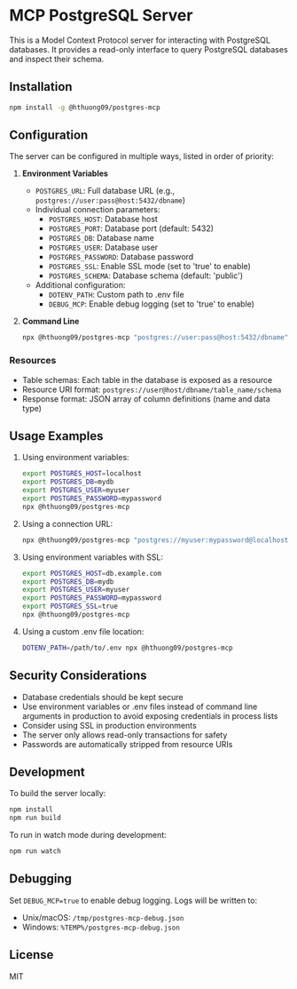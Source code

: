 # MCP PostgreSQL Server

This is a Model Context Protocol server for interacting with PostgreSQL databases. It provides a read-only interface to query PostgreSQL databases and inspect their schema.

## Installation

```bash
npm install -g @hthuong09/postgres-mcp
```

## Configuration

The server can be configured in multiple ways, listed in order of priority:

1. **Environment Variables**
   - `POSTGRES_URL`: Full database URL (e.g., `postgres://user:pass@host:5432/dbname`)
   - Individual connection parameters:
     - `POSTGRES_HOST`: Database host
     - `POSTGRES_PORT`: Database port (default: 5432)
     - `POSTGRES_DB`: Database name
     - `POSTGRES_USER`: Database user
     - `POSTGRES_PASSWORD`: Database password
     - `POSTGRES_SSL`: Enable SSL mode (set to 'true' to enable)
     - `POSTGRES_SCHEMA`: Database schema (default: 'public')
   - Additional configuration:
     - `DOTENV_PATH`: Custom path to .env file
     - `DEBUG_MCP`: Enable debug logging (set to 'true' to enable)

2. **Command Line**
   ```bash
   npx @hthuong09/postgres-mcp "postgres://user:pass@host:5432/dbname"
   ```

### Resources

- Table schemas: Each table in the database is exposed as a resource
- Resource URI format: `postgres://user@host/dbname/table_name/schema`
- Response format: JSON array of column definitions (name and data type)

## Usage Examples

1. Using environment variables:
   ```bash
   export POSTGRES_HOST=localhost
   export POSTGRES_DB=mydb
   export POSTGRES_USER=myuser
   export POSTGRES_PASSWORD=mypassword
   npx @hthuong09/postgres-mcp
   ```

2. Using a connection URL:
   ```bash
   npx @hthuong09/postgres-mcp "postgres://myuser:mypassword@localhost:5432/mydb"
   ```

3. Using environment variables with SSL:
   ```bash
   export POSTGRES_HOST=db.example.com
   export POSTGRES_DB=mydb
   export POSTGRES_USER=myuser
   export POSTGRES_PASSWORD=mypassword
   export POSTGRES_SSL=true
   npx @hthuong09/postgres-mcp
   ```

4. Using a custom .env file location:
   ```bash
   DOTENV_PATH=/path/to/.env npx @hthuong09/postgres-mcp
   ```

## Security Considerations

- Database credentials should be kept secure
- Use environment variables or .env files instead of command line arguments in production to avoid exposing credentials in process lists
- Consider using SSL in production environments
- The server only allows read-only transactions for safety
- Passwords are automatically stripped from resource URIs

## Development

To build the server locally:

```bash
npm install
npm run build
```

To run in watch mode during development:

```bash
npm run watch
```

## Debugging

Set `DEBUG_MCP=true` to enable debug logging. Logs will be written to:
- Unix/macOS: `/tmp/postgres-mcp-debug.json`
- Windows: `%TEMP%/postgres-mcp-debug.json`

## License

MIT
